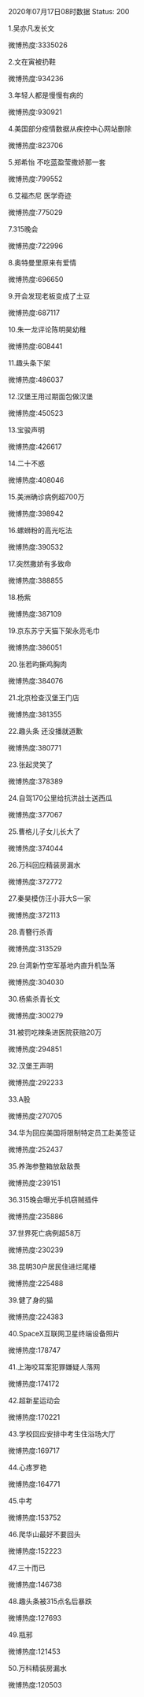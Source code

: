 2020年07月17日08时数据
Status: 200

1.吴亦凡发长文

微博热度:3335026

2.文在寅被扔鞋

微博热度:934236

3.年轻人都是慢慢有病的

微博热度:930921

4.美国部分疫情数据从疾控中心网站删除

微博热度:823706

5.郑希怡 不吃蓝盈莹撒娇那一套

微博热度:799552

6.艾福杰尼 医学奇迹

微博热度:775029

7.315晚会

微博热度:722996

8.奥特曼里原来有爱情

微博热度:696650

9.开会发现老板变成了土豆

微博热度:687117

10.朱一龙评论陈明昊幼稚

微博热度:608441

11.趣头条下架

微博热度:486037

12.汉堡王用过期面包做汉堡

微博热度:450523

13.宝骏声明

微博热度:426617

14.二十不惑

微博热度:408046

15.美洲确诊病例超700万

微博热度:398942

16.螺蛳粉的高光吃法

微博热度:390532

17.突然撒娇有多致命

微博热度:388855

18.杨紫

微博热度:387109

19.京东苏宁天猫下架永亮毛巾

微博热度:386051

20.张若昀撕鸡胸肉

微博热度:384076

21.北京检查汉堡王门店

微博热度:381355

22.趣头条 还没播就道歉

微博热度:380771

23.张起灵笑了

微博热度:378389

24.自驾170公里给抗洪战士送西瓜

微博热度:377067

25.曹格儿子女儿长大了

微博热度:374044

26.万科回应精装房漏水

微博热度:372772

27.秦昊模仿汪小菲大S一家

微博热度:372113

28.青簪行杀青

微博热度:313529

29.台湾新竹空军基地内直升机坠落

微博热度:304030

30.杨紫杀青长文

微博热度:300279

31.被罚吃辣条进医院获赔20万

微博热度:294851

32.汉堡王声明

微博热度:292233

33.A股

微博热度:270705

34.华为回应美国将限制特定员工赴美签证

微博热度:252437

35.养海参整箱放敌敌畏

微博热度:239151

36.315晚会曝光手机窃贼插件

微博热度:235886

37.世界死亡病例超58万

微博热度:230239

38.昆明30户居民住进烂尾楼

微博热度:225488

39.健了身的猫

微博热度:224383

40.SpaceX互联网卫星终端设备照片

微博热度:178747

41.上海咬耳案犯罪嫌疑人落网

微博热度:174172

42.超新星运动会

微博热度:170221

43.学校回应安排中考生住浴场大厅

微博热度:169717

44.心疼罗艳

微博热度:164771

45.中考

微博热度:153752

46.爬华山最好不要回头

微博热度:152223

47.三十而已

微博热度:146738

48.趣头条被315点名后暴跌

微博热度:127693

49.瓶邪

微博热度:121453

50.万科精装房漏水

微博热度:120503

